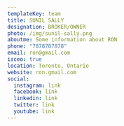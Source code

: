 ```yaml
---
templateKey: team
title: SUNIL SALLY
designation: BROKER/OWNER
photo: /img/sunil-sally.png
aboutme: Some information about RON
phone: "7878787878"
email: ron@gmail.com
isceo: true
location: Toronto, Ontario
website: ron.gmail.com
social:
  instagram: link
  facebook: link
  linkedin: link
  twitter: link
  youtube: link
---
```

